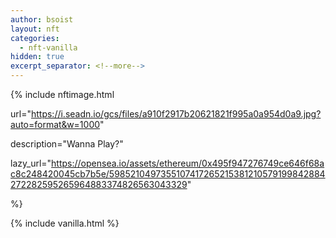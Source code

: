 ```yaml
---
author: bsoist
layout: nft
categories:
  - nft-vanilla
hidden: true
excerpt_separator: <!--more-->
---
```

{% include nftimage.html 

url="https://i.seadn.io/gcs/files/a910f2917b20621821f995a0a954d0a9.jpg?auto=format&w=1000"

description="Wanna Play?"

lazy_url="https://opensea.io/assets/ethereum/0x495f947276749ce646f68ac8c248420045cb7b5e/5985210497355107417265215381210579199842884272282595265964883374826563043329"

%}


<!--more-->
{% include vanilla.html %}

